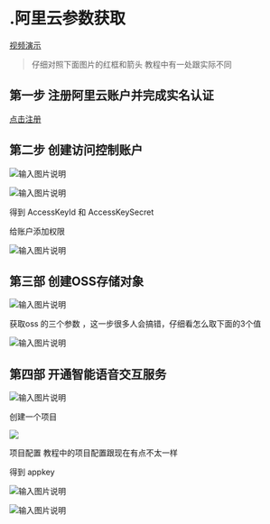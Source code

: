 # .阿里云参数获取

[视频演示](https://www.bilibili.com/video/BV1KD4y1d73H/)


> 仔细对照下面图片的红框和箭头
> 教程中有一处跟实际不同



## 第一步 注册阿里云账户并完成实名认证


[点击注册](https://www.aliyun.com/)


## 第二步 创建访问控制账户

![输入图片说明](https://images.gitee.com/uploads/images/2020/1014/100841_d2243301_1093073.png "屏幕截图.png")


![输入图片说明](https://images.gitee.com/uploads/images/2020/1014/100851_4872fbc7_1093073.png "屏幕截图.png")

得到 AccessKeyId 和 AccessKeySecret


给账户添加权限

![输入图片说明](https://images.gitee.com/uploads/images/2020/1014/100903_af6a9c88_1093073.png "屏幕截图.png")


## 第三部 创建OSS存储对象


![输入图片说明](https://images.gitee.com/uploads/images/2020/1014/100912_35110082_1093073.png "屏幕截图.png")


获取oss 的三个参数 ，这一步很多人会搞错，仔细看怎么取下面的3个值


![输入图片说明](https://images.gitee.com/uploads/images/2020/1014/100918_19bf37c3_1093073.png "屏幕截图.png")


## 第四部 开通智能语音交互服务


![输入图片说明](https://images.gitee.com/uploads/images/2020/1014/100926_2894ed52_1093073.png "屏幕截图.png")


创建一个项目

![](http://cdn.qiniu.freetop.ren/2020-05-13-Snip20200513_61.png#align=left&display=inline&height=613&margin=%5Bobject%20Object%5D&originHeight=613&originWidth=1273&status=done&style=none&width=1273)


项目配置
教程中的项目配置跟现在有点不太一样





得到 appkey

![输入图片说明](https://images.gitee.com/uploads/images/2020/1014/101006_53cd0333_1093073.png "屏幕截图.png")



![输入图片说明](https://images.gitee.com/uploads/images/2020/1011/211526_9aca388e_1093073.png "屏幕截图.png")
